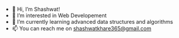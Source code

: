 - 👋 Hi, I’m Shashwat!
- 👀 I’m interested in Web Developement
- 🌱 I’m currently learning advanced data structures and algorithms
- 📫 You can reach me on shashwatkhare365@gmail.com

<!---
khare-shashwat/khare-shashwat is a ✨ special ✨ repository because its `README.md` (this file) appears on your GitHub profile.
You can click the Preview link to take a look at your changes.
--->

